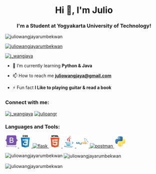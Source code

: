 <h1 align="center">Hi 👋, I'm Julio</h1>
<h3 align="center">I'm a Student at Yogyakarta University of Technology!</h3>

<p align="left"> <img src="https://komarev.com/ghpvc/?username=juliowangjayarumbekwan&label=Profile%20views&color=0e75b6&style=flat" alt="juliowangjayarumbekwan" /> </p>

<p align="left"> <a href="https://github.com/ryo-ma/github-profile-trophy"><img src="https://github-profile-trophy.vercel.app/?username=juliowangjayarumbekwan" alt="juliowangjayarumbekwan" /></a> </p>

<p align="left"> <a href="https://twitter.com/j_wangjaya" target="blank"><img src="https://img.shields.io/twitter/follow/j_wangjaya?logo=twitter&style=for-the-badge" alt="j_wangjaya" /></a> </p>

- 🌱 I’m currently learning **Python & Java**

- 📫 How to reach me **juliowangjaya@gmail.com**

- ⚡ Fun fact **I Like to playing guitar & read a book**

<h3 align="left">Connect with me:</h3>
<p align="left">
<a href="https://twitter.com/j_wangjaya" target="blank"><img align="center" src="https://raw.githubusercontent.com/rahuldkjain/github-profile-readme-generator/master/src/images/icons/Social/twitter.svg" alt="j_wangjaya" height="30" width="40" /></a>
<a href="https://instagram.com/julioangr" target="blank"><img align="center" src="https://raw.githubusercontent.com/rahuldkjain/github-profile-readme-generator/master/src/images/icons/Social/instagram.svg" alt="julioangr" height="30" width="40" /></a>
</p>

<h3 align="left">Languages and Tools:</h3>
<p align="left"> <a href="https://getbootstrap.com" target="_blank" rel="noreferrer"> <img src="https://raw.githubusercontent.com/devicons/devicon/master/icons/bootstrap/bootstrap-plain-wordmark.svg" alt="bootstrap" width="40" height="40"/> </a> <a href="https://www.w3schools.com/css/" target="_blank" rel="noreferrer"> <img src="https://raw.githubusercontent.com/devicons/devicon/master/icons/css3/css3-original-wordmark.svg" alt="css3" width="40" height="40"/> </a> <a href="https://flask.palletsprojects.com/" target="_blank" rel="noreferrer"> <img src="https://www.vectorlogo.zone/logos/pocoo_flask/pocoo_flask-icon.svg" alt="flask" width="40" height="40"/> </a> <a href="https://www.w3.org/html/" target="_blank" rel="noreferrer"> <img src="https://raw.githubusercontent.com/devicons/devicon/master/icons/html5/html5-original-wordmark.svg" alt="html5" width="40" height="40"/> </a> <a href="https://www.java.com" target="_blank" rel="noreferrer"> <img src="https://raw.githubusercontent.com/devicons/devicon/master/icons/java/java-original.svg" alt="java" width="40" height="40"/> </a> <a href="https://www.mysql.com/" target="_blank" rel="noreferrer"> <img src="https://raw.githubusercontent.com/devicons/devicon/master/icons/mysql/mysql-original-wordmark.svg" alt="mysql" width="40" height="40"/> </a> <a href="https://postman.com" target="_blank" rel="noreferrer"> <img src="https://www.vectorlogo.zone/logos/getpostman/getpostman-icon.svg" alt="postman" width="40" height="40"/> </a> <a href="https://www.python.org" target="_blank" rel="noreferrer"> <img src="https://raw.githubusercontent.com/devicons/devicon/master/icons/python/python-original.svg" alt="python" width="40" height="40"/> </a> </p>

<p><img align="left" src="https://github-readme-stats.vercel.app/api/top-langs?username=juliowangjayarumbekwan&show_icons=true&locale=en&layout=compact" alt="juliowangjayarumbekwan" /></p>

<p>&nbsp;<img align="center" src="https://github-readme-stats.vercel.app/api?username=juliowangjayarumbekwan&show_icons=true&locale=en" alt="juliowangjayarumbekwan" /></p>

<p><img align="center" src="https://github-readme-streak-stats.herokuapp.com/?user=juliowangjayarumbekwan&" alt="juliowangjayarumbekwan" /></p>
